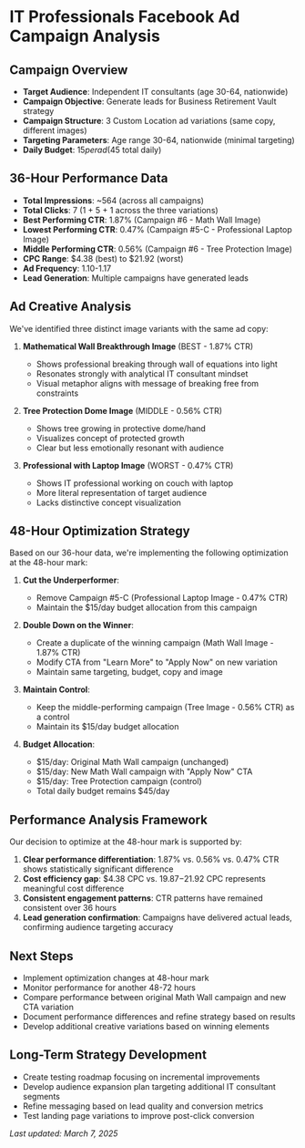 # IT Professionals Facebook Ad Campaign Analysis

## Campaign Overview
- **Target Audience**: Independent IT consultants (age 30-64, nationwide)
- **Campaign Objective**: Generate leads for Business Retirement Vault strategy
- **Campaign Structure**: 3 Custom Location ad variations (same copy, different images)
- **Targeting Parameters**: Age range 30-64, nationwide (minimal targeting)
- **Daily Budget**: $15 per ad ($45 total daily)

## 36-Hour Performance Data
- **Total Impressions**: ~564 (across all campaigns)
- **Total Clicks**: 7 (1 + 5 + 1 across the three variations)
- **Best Performing CTR**: 1.87% (Campaign #6 - Math Wall Image)
- **Lowest Performing CTR**: 0.47% (Campaign #5-C - Professional Laptop Image)
- **Middle Performing CTR**: 0.56% (Campaign #6 - Tree Protection Image)
- **CPC Range**: $4.38 (best) to $21.92 (worst)
- **Ad Frequency**: 1.10-1.17
- **Lead Generation**: Multiple campaigns have generated leads

## Ad Creative Analysis
We've identified three distinct image variants with the same ad copy:

1. **Mathematical Wall Breakthrough Image** (BEST - 1.87% CTR)
   - Shows professional breaking through wall of equations into light
   - Resonates strongly with analytical IT consultant mindset
   - Visual metaphor aligns with message of breaking free from constraints

2. **Tree Protection Dome Image** (MIDDLE - 0.56% CTR)
   - Shows tree growing in protective dome/hand
   - Visualizes concept of protected growth
   - Clear but less emotionally resonant with audience

3. **Professional with Laptop Image** (WORST - 0.47% CTR)
   - Shows IT professional working on couch with laptop
   - More literal representation of target audience
   - Lacks distinctive concept visualization

## 48-Hour Optimization Strategy
Based on our 36-hour data, we're implementing the following optimization at the 48-hour mark:

1. **Cut the Underperformer**:
   - Remove Campaign #5-C (Professional Laptop Image - 0.47% CTR)
   - Maintain the $15/day budget allocation from this campaign

2. **Double Down on the Winner**:
   - Create a duplicate of the winning campaign (Math Wall Image - 1.87% CTR)
   - Modify CTA from "Learn More" to "Apply Now" on new variation
   - Maintain same targeting, budget, copy and image

3. **Maintain Control**:
   - Keep the middle-performing campaign (Tree Image - 0.56% CTR) as a control
   - Maintain its $15/day budget allocation

4. **Budget Allocation**:
   - $15/day: Original Math Wall campaign (unchanged)
   - $15/day: New Math Wall campaign with "Apply Now" CTA
   - $15/day: Tree Protection campaign (control)
   - Total daily budget remains $45/day

## Performance Analysis Framework
Our decision to optimize at the 48-hour mark is supported by:

1. **Clear performance differentiation**: 1.87% vs. 0.56% vs. 0.47% CTR shows statistically significant difference
2. **Cost efficiency gap**: $4.38 CPC vs. $19.87-$21.92 CPC represents meaningful cost difference
3. **Consistent engagement patterns**: CTR patterns have remained consistent over 36 hours
4. **Lead generation confirmation**: Campaigns have delivered actual leads, confirming audience targeting accuracy

## Next Steps
- Implement optimization changes at 48-hour mark
- Monitor performance for another 48-72 hours
- Compare performance between original Math Wall campaign and new CTA variation
- Document performance differences and refine strategy based on results
- Develop additional creative variations based on winning elements

## Long-Term Strategy Development
- Create testing roadmap focusing on incremental improvements
- Develop audience expansion plan targeting additional IT consultant segments
- Refine messaging based on lead quality and conversion metrics
- Test landing page variations to improve post-click conversion

*Last updated: March 7, 2025*
